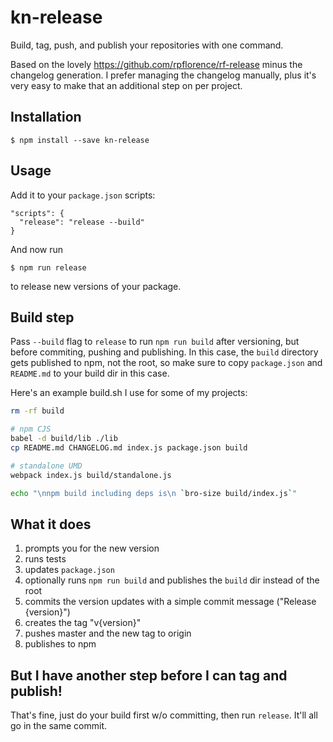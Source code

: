 kn-release
==========

Build, tag, push, and publish your repositories with one command.

Based on the lovely https://github.com/rpflorence/rf-release minus the changelog generation. I prefer managing the changelog manually, plus it's very easy to make that an additional step on per project.

Installation
------------

    $ npm install --save kn-release

Usage
-----

Add it to your `package.json` scripts:

```
"scripts": {
  "release": "release --build"
}
```

And now run
  
    $ npm run release

to release new versions of your package.

Build step
----------

Pass `--build` flag to `release` to run `npm run build` after versioning, but before commiting, pushing and publishing. In this case, the `build` directory gets published to npm, not the root, so make sure to copy `package.json` and `README.md` to your build dir in this case.

Here's an example build.sh I use for some of my projects:

```sh
rm -rf build

# npm CJS
babel -d build/lib ./lib
cp README.md CHANGELOG.md index.js package.json build

# standalone UMD
webpack index.js build/standalone.js

echo "\nnpm build including deps is\n `bro-size build/index.js`"
```

What it does
------------

1. prompts you for the new version
2. runs tests
3. updates `package.json`
4. optionally runs `npm run build` and publishes the `build` dir instead of the root
5. commits the version updates with a simple commit message ("Release {version}")
6. creates the tag "v{version}"
7. pushes master and the new tag to origin
8. publishes to npm

But I have another step before I can tag and publish!
-----------------------------------------------------

That's fine, just do your build first w/o committing, then run
`release`. It'll all go in the same commit.
